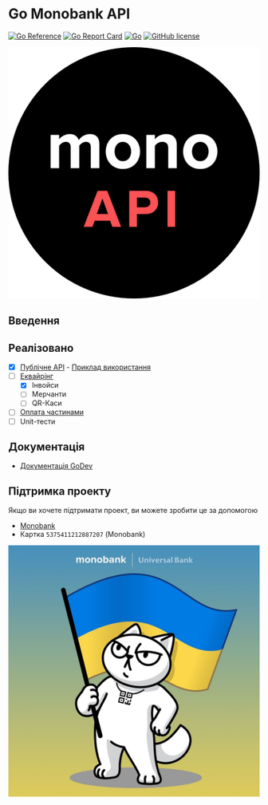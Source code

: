 # Go Monobank API

[![Go Reference](https://pkg.go.dev/badge/github.com/FairyTale5571/go-mono.svg)](https://pkg.go.dev/github.com/FairyTale5571/go-mono)
[![Go Report Card](https://goreportcard.com/badge/github.com/fairytale5571/go-mono)](https://goreportcard.com/report/github.com/fairytale5571/go-mono)
[![Go](https://img.shields.io/badge/Go-1.21-blue.svg?logo=go&longCache=true&style=flat-square)](https://golang.org)
[![GitHub license](https://img.shields.io/github/license/fairytale5571/go-mono.svg?style=flat-square)]()

[![](static/logo.png)]()

## Введення


## Реалізовано

- [X] [Публічне API](https://api.monobank.ua/docs) - [Приклад використання](example/public/main.go)
- [ ] [Еквайрінг](https://api.monobank.ua/docs/acquiring.html)
    - [X] Інвойси
    - [ ] Мерчанти
    - [ ] QR-Каси
- [ ] [Оплата частинами](https://u2-demo-ext.monobank.ua/docs/index.html)
- [ ] Unit-тести 

## Документація
- [Документація GoDev](https://pkg.go.dev/github.com/monobank-api/go-mono-acquiring)

## Підтримка проекту

Якщо ви хочете підтримати проект, ви можете зробити це за допомогою 

- [Monobank](https://send.monobank.ua/jar/4yAFaAPmgo)
- Картка `5375411212887207` (Monobank)

![](static/cat_uk.jpg)
